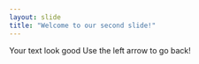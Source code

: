 ```yaml
---
layout: slide
title: "Welcome to our second slide!"
---
```

Your text look good
Use the left arrow to go back!
